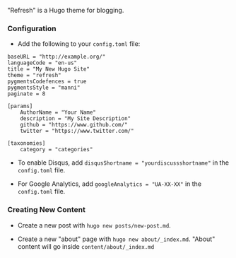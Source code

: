 "Refresh" is a Hugo theme for blogging.

### Configuration

- Add the following to your `config.toml` file:

```
baseURL = "http://example.org/"
languageCode = "en-us"
title = "My New Hugo Site"
theme = "refresh"
pygmentsCodefences = true
pygmentsStyle = "manni"
paginate = 8

[params]
    AuthorName = "Your Name"
    description = "My Site Description"
    github = "https://www.github.com/"
    twitter = "https://www.twitter.com/"

[taxonomies]
    category = "categories"
```

- To enable Disqus, add `disqusShortname = "yourdiscussshortname"` in the `config.toml` file.

- For Google Analytics, add `googleAnalytics = "UA-XX-XX"` in the `config.toml` file.

### Creating New Content

- Create a new post with `hugo new posts/new-post.md`.

- Create a new "about" page with `hugo new about/_index.md`. "About" content will go inside `content/about/_index.md`

